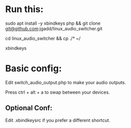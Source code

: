 # Run this: #
sudo apt install -y xbindkeys php && git clone git@github.com:jgadd/linux_audio_switcher.git

cd linux_audio_switcher && cp ./* ~/

xbindkeys

# Basic config: #
Edit switch_audio_output.php to make your audio outputs.

Press ctrl + alt + a to swap between your devices.

## Optional Conf: ##
Edit .xbindkeysrc if you prefer a different shortcut.